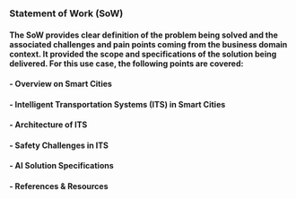 ### Statement of Work (SoW)
#### The SoW provides clear definition of the problem being solved and the associated challenges and pain points coming from the business domain context. It provided the scope and specifications of the solution being delivered. For this use case, the following points are covered:
#### - Overview on Smart Cities
#### - Intelligent Transportation Systems (ITS) in Smart Cities
#### - Architecture of ITS
#### - Safety Challenges in ITS
#### - AI Solution Specifications
#### - References & Resources

